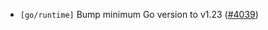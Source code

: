 - `[go/runtime]` Bump minimum Go version to v1.23
  ([\#4039](https://github.com/depinnetwork/por-consensus/issues/4039))
